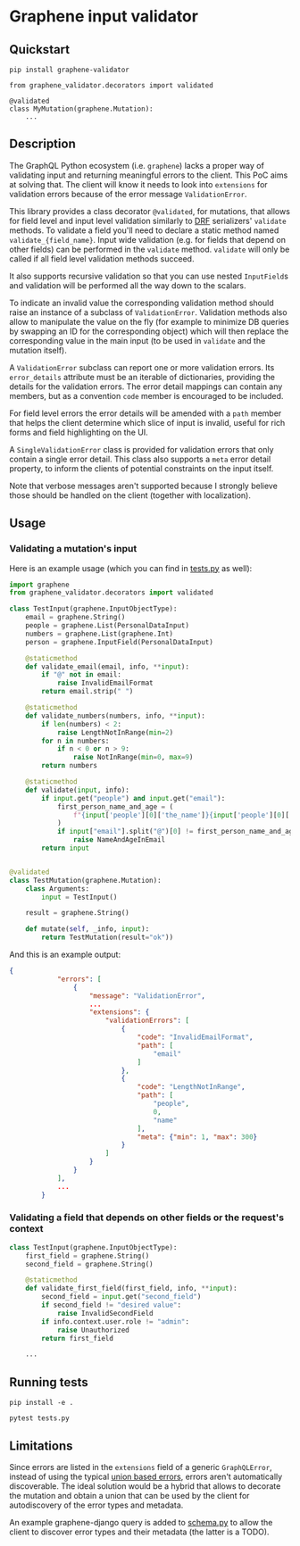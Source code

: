 # Graphene input validator

## Quickstart

`pip install graphene-validator`

```
from graphene_validator.decorators import validated

@validated
class MyMutation(graphene.Mutation):
    ...
```

## Description

The GraphQL Python ecosystem (i.e. `graphene`) lacks a proper way of validating input and returning meaningful errors to the client. This PoC aims at solving that. The client will know it needs to look into `extensions` for validation errors because of the error message `ValidationError`.

This library provides a class decorator `@validated`, for mutations, that allows for field level and input level validation similarly to [DRF](https://www.django-rest-framework.org/) serializers' `validate` methods. To validate a field you'll need to declare a static method named `validate_{field_name}`. Input wide validation (e.g. for fields that depend on other fields) can be performed in the `validate` method. `validate` will only be called if all field level validation methods succeed.

It also supports recursive validation so that you can use nested `InputField`s and validation will be performed all the way down to the scalars.

To indicate an invalid value the corresponding validation method should raise an instance of a subclass of `ValidationError`. Validation methods also allow to manipulate the value on the fly (for example to minimize DB queries by swapping an ID for the corresponding object) which will then replace the corresponding value in the main input (to be used in `validate` and the mutation itself).

A `ValidationError` subclass can report one or more validation errors. Its `error_details` attribute must be an iterable of dictionaries, providing the details for the validation errors. The error detail mappings can contain any members, but as a convention `code` member is encouraged to be included.

For field level errors the error details will be amended with a `path` member that helps the client determine which slice of input is invalid, useful for rich forms and field highlighting on the UI.

A `SingleValidationError` class is provided for validation errors that only contain a single error detail. This class also supports a `meta` error detail property, to inform the clients of potential constraints on the input itself.

Note that verbose messages aren't supported because I strongly believe those should be handled on the client (together with localization).

## Usage

### Validating a mutation's input

Here is an example usage (which you can find in [tests.py](tests.py) as well):

```python
import graphene
from graphene_validator.decorators import validated

class TestInput(graphene.InputObjectType):
    email = graphene.String()
    people = graphene.List(PersonalDataInput)
    numbers = graphene.List(graphene.Int)
    person = graphene.InputField(PersonalDataInput)

    @staticmethod
    def validate_email(email, info, **input):
        if "@" not in email:
            raise InvalidEmailFormat
        return email.strip(" ")

    @staticmethod
    def validate_numbers(numbers, info, **input):
        if len(numbers) < 2:
            raise LengthNotInRange(min=2)
        for n in numbers:
            if n < 0 or n > 9:
                raise NotInRange(min=0, max=9)
        return numbers

    @staticmethod
    def validate(input, info):
        if input.get("people") and input.get("email"):
            first_person_name_and_age = (
                f"{input['people'][0]['the_name']}{input['people'][0]['the_age']}"
            )
            if input["email"].split("@")[0] != first_person_name_and_age:
                raise NameAndAgeInEmail
        return input


@validated
class TestMutation(graphene.Mutation):
    class Arguments:
        input = TestInput()

    result = graphene.String()

    def mutate(self, _info, input):
        return TestMutation(result="ok"))
```

And this is an example output:

```json
{
            "errors": [
                {
                    "message": "ValidationError",
                    ...
                    "extensions": {
                        "validationErrors": [
                            {
                                "code": "InvalidEmailFormat",
                                "path": [
                                    "email"
                                ]
                            },
                            {
                                "code": "LengthNotInRange",
                                "path": [
                                    "people",
                                    0,
                                    "name"
                                ],
                                "meta": {"min": 1, "max": 300}
                            }
                        ]
                    }
                }
            ],
            ...
        }
```

### Validating a field that depends on other fields or the request's context

```python
class TestInput(graphene.InputObjectType):
    first_field = graphene.String()
    second_field = graphene.String()

    @staticmethod
    def validate_first_field(first_field, info, **input):
        second_field = input.get("second_field")
        if second_field != "desired value":
            raise InvalidSecondField
        if info.context.user.role != "admin":
            raise Unauthorized
        return first_field

    ...
```

## Running tests

`pip install -e .`

`pytest tests.py`

## Limitations

Since errors are listed in the `extensions` field of a generic `GraphQLError`, instead of using the typical [union based errors](https://blog.logrocket.com/handling-graphql-errors-like-a-champ-with-unions-and-interfaces/), errors aren't automatically discoverable. The ideal solution would be a hybrid that allows to decorate the mutation and obtain a union that can be used by the client for autodiscovery of the error types and metadata.

An example graphene-django query is added to [schema.py](graphene_validator/schema.py) to allow the client to discover error types and their metadata (the latter is a TODO).
